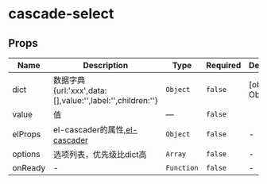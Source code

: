 # cascade-select

## Props

<!-- @vuese:cascade-select:props:start -->
|Name|Description|Type|Required|Default|
|---|---|---|---|---|
|dict|数据字典<br/>{url:'xxx',data:[],value:'',label:'',children:''}|`Object`|`false`|[object Object]|
|value|值|—|`false`||
|elProps|el-cascader的属性,[el-cascader](https://element.eleme.cn/#/zh-CN/component/cascader)|`Object`|`false`|-|
|options|选项列表，优先级比dict高|`Array`|`false`|-|
|onReady|-|`Function`|`false`|-|

<!-- @vuese:cascade-select:props:end -->


